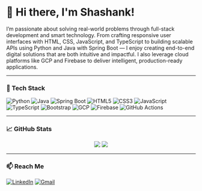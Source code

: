 # 👋 Hi there, I'm Shashank!


I’m passionate about solving real-world problems through full-stack development and smart technology. From crafting responsive user interfaces with HTML, CSS, JavaScript, and TypeScript to building scalable APIs using Python and Java with Spring Boot — I enjoy creating end-to-end digital solutions that are both intuitive and impactful. I also leverage cloud platforms like GCP and Firebase to deliver intelligent, production-ready applications.

---

### 🔧 Tech Stack

![Python](https://img.shields.io/badge/-Python-333333?style=flat&logo=python)
![Java](https://img.shields.io/badge/-Java-333333?style=flat&logo=java)
![Spring Boot](https://img.shields.io/badge/-Spring%20Boot-333333?style=flat&logo=springboot)
![HTML5](https://img.shields.io/badge/-HTML5-333333?style=flat&logo=html5)
![CSS3](https://img.shields.io/badge/-CSS3-333333?style=flat&logo=css3)
![JavaScript](https://img.shields.io/badge/-JavaScript-333333?style=flat&logo=javascript)
![TypeScript](https://img.shields.io/badge/-TypeScript-333333?style=flat&logo=typescript)
![Bootstrap](https://img.shields.io/badge/-Bootstrap-333333?style=flat&logo=bootstrap)
![GCP](https://img.shields.io/badge/-Google%20Cloud-333333?style=flat&logo=googlecloud)
![Firebase](https://img.shields.io/badge/-Firebase-333333?style=flat&logo=firebase)
![GitHub Actions](https://img.shields.io/badge/-GitHub%20Actions-333333?style=flat&logo=githubactions)

---

### 📈 GitHub Stats
<p align="center">
  <img src="https://github-readme-stats.vercel.app/api?username=shashank-dev&show_icons=true&theme=github_dark" />
  <img src="https://github-readme-streak-stats.herokuapp.com/?user=shashank-dev&theme=dark" />
</p>

---

### 📫 Reach Me

[![LinkedIn](https://img.shields.io/badge/-LinkedIn-0A66C2?style=flat&logo=linkedin&logoColor=white)]([https://linkedin.com/in/yourprofile](https://www.linkedin.com/in/shashank-gowda-l-r-8896a6268?utm_source=share&utm_campaign=share_via&utm_content=profile&utm_medium=android_app))  
[![Gmail](https://img.shields.io/badge/-Email-EA4335?style=flat&logo=gmail&logoColor=white)](mailto:your.shashankgowdar2406@gmail.com)
